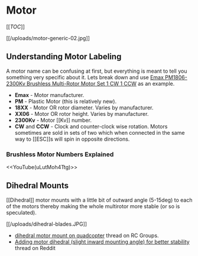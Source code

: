 # Motor

[[_TOC_]]

[[/uploads/motor-generic-02.jpg]]

## Understanding Motor Labeling

A motor name can be confusing at first, but everything is meant to tell you something very specific about it. Lets break down and use [Emax PM1806-2300Kv Brushless Multi-Rotor Motor Set 1 CW 1 CCW][example] as an example.

* **Emax** - Motor manufacturer.
* **PM** - Plastic Motor (this is relatively new).
* **18XX** - Motor OR rotor diameter. Varies by manufacturer. 
* **XX06** - Motor OR rotor height. Varies by manufacturer.
* **2300Kv** - Motor [[Kv]] number. 
* **CW** and **CCW** - Clock and counter-clock wise rotation. Motors sometimes are sold in sets of two which when connected in the same way to [[ESC]]s will spin in opposite directions.

### Brushless Motor Numbers Explained

<<YouTube(uLutMoh4Ttg)>>

[example]: http://hobbyking.com/hobbyking/store/__69296__Emax_PM1806_2300Kv_Brushless_Multi_Rotor_Motor_Set_1_CW_1_CCW.html 

## Dihedral Mounts

[[Dihedral]] motor mounts with a little bit of outward angle (5-15deg) to each of the motors thereby making the whole multirotor more stable (or so is speculated).

[[/uploads/dihedral-blades.JPG]]

* [dihedral motor mount on quadcopter](http://www.rcgroups.com/forums/showthread.php?t=2326457) thread on RC Groups.
* [Adding motor dihedral (slight inward mounting angle) for better stability](http://www.reddit.com/r/Multicopter/comments/2slxll/adding_motor_dihedral_slight_inward_mounting/) thread on Reddit